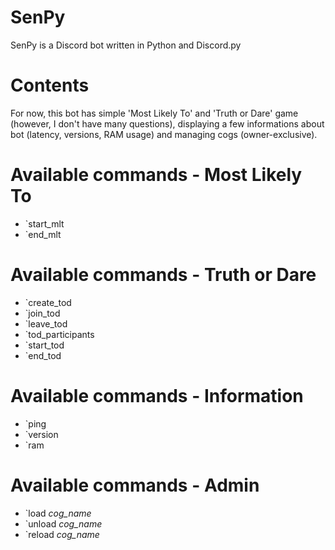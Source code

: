 # SenPy
SenPy is a Discord bot written in Python and Discord.py


# Contents
For now, this bot has simple 'Most Likely To' and 'Truth or Dare' game (however, I don't have many questions), displaying a few informations about bot (latency, versions, RAM usage) and managing cogs (owner-exclusive).


# Available commands - Most Likely To
- \`start_mlt
- \`end_mlt

# Available commands - Truth or Dare
- \`create_tod
- \`join_tod
- \`leave_tod
- \`tod_participants
- \`start_tod
- \`end_tod

# Available commands - Information
- \`ping
- \`version
- \`ram

# Available commands - Admin
- \`load *cog_name*
- \`unload *cog_name*
- \`reload *cog_name*
